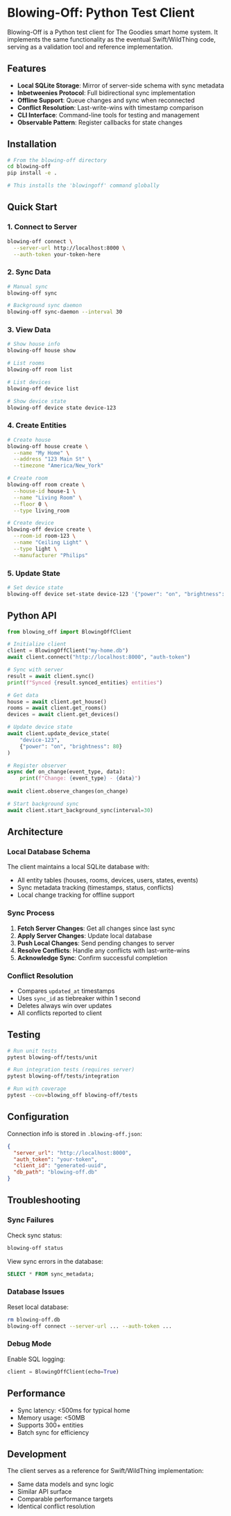 # Blowing-Off: Python Test Client

Blowing-Off is a Python test client for The Goodies smart home system. It implements the same functionality as the eventual Swift/WildThing code, serving as a validation tool and reference implementation.

## Features

- **Local SQLite Storage**: Mirror of server-side schema with sync metadata
- **Inbetweenies Protocol**: Full bidirectional sync implementation
- **Offline Support**: Queue changes and sync when reconnected
- **Conflict Resolution**: Last-write-wins with timestamp comparison
- **CLI Interface**: Command-line tools for testing and management
- **Observable Pattern**: Register callbacks for state changes

## Installation

```bash
# From the blowing-off directory
cd blowing-off
pip install -e .

# This installs the 'blowingoff' command globally
```

## Quick Start

### 1. Connect to Server

```bash
blowing-off connect \
  --server-url http://localhost:8000 \
  --auth-token your-token-here
```

### 2. Sync Data

```bash
# Manual sync
blowing-off sync

# Background sync daemon
blowing-off sync-daemon --interval 30
```

### 3. View Data

```bash
# Show house info
blowing-off house show

# List rooms
blowing-off room list

# List devices
blowing-off device list

# Show device state
blowing-off device state device-123
```

### 4. Create Entities

```bash
# Create house
blowing-off house create \
  --name "My Home" \
  --address "123 Main St" \
  --timezone "America/New_York"

# Create room
blowing-off room create \
  --house-id house-1 \
  --name "Living Room" \
  --floor 0 \
  --type living_room

# Create device  
blowing-off device create \
  --room-id room-123 \
  --name "Ceiling Light" \
  --type light \
  --manufacturer "Philips"
```

### 5. Update State

```bash
# Set device state
blowing-off device set-state device-123 '{"power": "on", "brightness": 80}'
```

## Python API

```python
from blowing_off import BlowingOffClient

# Initialize client
client = BlowingOffClient("my-home.db")
await client.connect("http://localhost:8000", "auth-token")

# Sync with server
result = await client.sync()
print(f"Synced {result.synced_entities} entities")

# Get data
house = await client.get_house()
rooms = await client.get_rooms()
devices = await client.get_devices()

# Update device state
await client.update_device_state(
    "device-123",
    {"power": "on", "brightness": 80}
)

# Register observer
async def on_change(event_type, data):
    print(f"Change: {event_type} - {data}")
    
await client.observe_changes(on_change)

# Start background sync
await client.start_background_sync(interval=30)
```

## Architecture

### Local Database Schema

The client maintains a local SQLite database with:
- All entity tables (houses, rooms, devices, users, states, events)
- Sync metadata tracking (timestamps, status, conflicts)
- Local change tracking for offline support

### Sync Process

1. **Fetch Server Changes**: Get all changes since last sync
2. **Apply Server Changes**: Update local database
3. **Push Local Changes**: Send pending changes to server
4. **Resolve Conflicts**: Handle any conflicts with last-write-wins
5. **Acknowledge Sync**: Confirm successful completion

### Conflict Resolution

- Compares `updated_at` timestamps
- Uses `sync_id` as tiebreaker within 1 second
- Deletes always win over updates
- All conflicts reported to client

## Testing

```bash
# Run unit tests
pytest blowing-off/tests/unit

# Run integration tests (requires server)
pytest blowing-off/tests/integration

# Run with coverage
pytest --cov=blowing_off blowing-off/tests
```

## Configuration

Connection info is stored in `.blowing-off.json`:

```json
{
  "server_url": "http://localhost:8000",
  "auth_token": "your-token",
  "client_id": "generated-uuid",
  "db_path": "blowing-off.db"
}
```

## Troubleshooting

### Sync Failures

Check sync status:
```bash
blowing-off status
```

View sync errors in the database:
```sql
SELECT * FROM sync_metadata;
```

### Database Issues

Reset local database:
```bash
rm blowing-off.db
blowing-off connect --server-url ... --auth-token ...
```

### Debug Mode

Enable SQL logging:
```python
client = BlowingOffClient(echo=True)
```

## Performance

- Sync latency: <500ms for typical home
- Memory usage: <50MB
- Supports 300+ entities
- Batch sync for efficiency

## Development

The client serves as a reference for Swift/WildThing implementation:
- Same data models and sync logic
- Similar API surface
- Comparable performance targets
- Identical conflict resolution